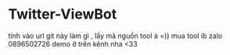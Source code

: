 # Twitter-ViewBot
tính vào url git này làm gì , lấy mã nguồn tool à =))
mua tool ib zalo 0896502726 demo ở trên kênh nha <33
